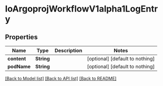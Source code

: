 # IoArgoprojWorkflowV1alpha1LogEntry


## Properties
Name | Type | Description | Notes
------------ | ------------- | ------------- | -------------
**content** | **String** |  | [optional] [default to nothing]
**podName** | **String** |  | [optional] [default to nothing]


[[Back to Model list]](../README.md#models) [[Back to API list]](../README.md#api-endpoints) [[Back to README]](../README.md)


